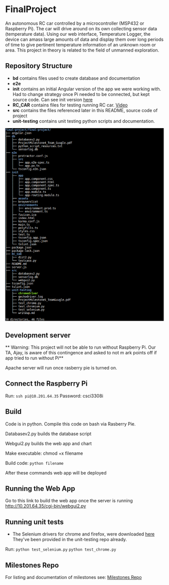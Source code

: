 # FinalProject

An autonomous RC car controlled by a microcontroller (MSP432 or Raspberry Pi). The car will drive around on its own collecting sensor data (temperature data). Using our web interface, Temperature Logger, the device can amass large amounts of data and display them over long periods of time to give pertinent temperature information of an unknown room or area. This project in theory is related to the field of unmanned exploration.

## Repository Structure
* **bd** contains files used to create database and documentation
* **e2e**
* **init** contains an initial Angular version of the app we were working with. Had to change strategy once Pi needed to be connected, but kept source code. Can see init version [here](https://final-project-cs3308.herokuapp.com/)
* **RC_CAR** contains files for testing running RC car. [Video]()
* **src** contains the files referenced later in this README, source code of project
* **unit-testing** contains unit testing python scripts and documentation. 

![](tree_structure.png)

## Development server
** Warning: This project will not be able to run without Raspberry Pi. Our TA, Ajay, is aware of this contingence and asked to not m ark points off if app tried to run without Pi**

Apache server will run once rasberry pie is turned on. 

## Connect the Raspberry Pi
Run:
```ssh pi@10.201.64.35```
Password: csci3308i

## Build

Code is in python.  Compile this code on bash via Rasberry Pie.

Databasev2.py builds the database script

Webgui2.py builds the web app and chart 

Make executable: chmod +x filename

Build code: ```python filename```

After these commands web app will be deployed 

## Running the Web App

Go to this link to build the web app once the server is running http://10.201.64.35/cgi-bin/webgui2.py

## Running unit tests
* The Selenium drivers for chrome and firefox, were downloaded [here](https://selenium-python.readthedocs.io/installation.html.) They've been provided in the unit-testing repo already.

Run: 
```python test_selenium.py```
```python test_chrome.py```

## Milestones Repo
For listing and documentation of milestones see:
[Milestones Repo](https://github.com/kaiasian/Milestones)
